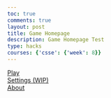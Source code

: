 ```yaml
---
toc: true
comments: true
layout: post
title: Game Homepage
description: Game Homepage Test
type: hacks
courses: {'csse': {'week': 8}}
---
```

<html>
<head>
    <title> Homepage </title>
</head>
<body>
    <IdealMainPage1 class="png"></IdealMainPage1>
    <div class ="menu links">
        <a href="https://gavincopley.github.io/sharedGame/"> Play </a><br>
        <a href="#"> Settings (WIP)</a><br>
        <a href="https://gavincopley.github.io/sharedGame/about/"> About </a><br>
    </div>
</body>
